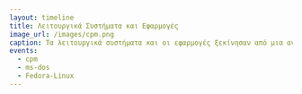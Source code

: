 ```yaml
---
layout: timeline 
title: Λειτουργικά Συστήματα και Εφαρμογές 
image_url: /images/cpm.png
caption: Τα λειτουργικά συστήματα και οι εφαρμογές ξεκίνησαν από μια ανάγκη των προγραμματιστών αλλά τελικά έγιναν ένας κυρίαρχος τρόπος διάδρασης με τα προσωπικά συστήματα.  
events:
  - cpm 
  - ms-dos 
  - Fedora-Linux
---
```

